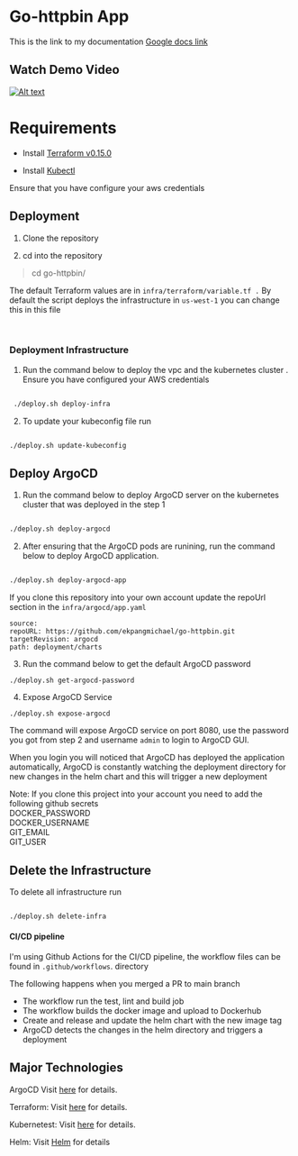 
  

  

# Go-httpbin App

This is the link to my documentation [Google docs link](https://docs.google.com/document/d/1A7WEx7mT9K3UoXUQl7TDt9BJ3FxbFr4xfwFZWdNGbec/edit?usp=sharing)


## Watch Demo Video

[![Alt text](https://img.youtube.com/vi/fCHhccAY-9w/0.jpg)](https://www.youtube.com/watch?v=fCHhccAY-9w)

# Requirements

  
  

- Install [Terraform v0.15.0](https://learn.hashicorp.com/tutorials/terraform/install-cli)

  

- Install [Kubectl](https://kubernetes.io/docs/tasks/tools/)

Ensure that you have configure your aws credentials

## Deployment

  

1. Clone the repository

  

2. cd into the repository

  

> cd go-httpbin/

  

The default Terraform values are in `infra/terraform/variable.tf .` By default the script deploys the infrastructure in `us-west-1` you can change this in this file

  

<br>

  
  

### Deployment Infrastructure

  

1. Run the command below to deploy the vpc and the kubernetes cluster . Ensure you have configured your AWS credentials

  

  

```bash

 ./deploy.sh deploy-infra

```

  

  

2. To update your kubeconfig file run

```bash

./deploy.sh update-kubeconfig

```

  

  

## Deploy ArgoCD

 
1. Run the command below to deploy ArgoCD server on the kubernetes cluster that was deployed in the step 1

  

  

```bash

./deploy.sh deploy-argocd

```

  

  

2. After ensuring that the ArgoCD pods are runining, run the command below to deploy ArgoCD application.


```bash

./deploy.sh deploy-argocd-app

```


If you clone this repository into your own account update the repoUrl section in the `infra/argocd/app.yaml `

 ```
source:
repoURL: https://github.com/ekpangmichael/go-httpbin.git
targetRevision: argocd
path: deployment/charts
```

  

3. Run the command below to get the default ArgoCD password

```
./deploy.sh get-argocd-password 
``` 
  

4. Expose ArgoCD Service 
```
./deploy.sh expose-argocd   
```
The command will expose ArgoCD service on port 8080, use the password you got from step 2 and username `admin` to login to ArgoCD GUI.
  
When you login you will noticed that ArgoCD has deployed the application automatically, ArgoCD is constantly watching the deployment directory for new changes in the helm chart and  this will trigger a new deployment 


Note: If you clone this project into your account you need to add the following github secrets
<br>DOCKER_PASSWORD <br>
DOCKER_USERNAME <br>
GIT_EMAIL <br>
GIT_USER



## Delete the Infrastructure

  

To delete all infrastructure run

```bash

./deploy.sh delete-infra 

```
  

#### CI/CD pipeline

  I'm using Github Actions for the CI/CD pipeline, the workflow files can be found in `.github/workflows`. directory 

The following happens when you merged a PR to main branch
- The workflow run the test, lint and build job
- The workflow builds the docker image and upload to Dockerhub
- Create and release and update the helm chart with the new image tag
- ArgoCD detects the changes in the helm directory and triggers a deployment

  

## Major Technologies  

ArgoCD Visit [here](https://expressjs.com) for details.

Terraform: Visit [here](https://www.postgresql.org/docs) for details.

Kubernetest: Visit [here](https://sequelize.org/master) for details.

Helm: Visit [Helm](https://helm.sh/) for details

